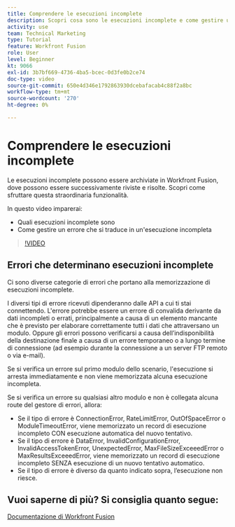 ```yaml
---
title: Comprendere le esecuzioni incomplete
description: Scopri cosa sono le esecuzioni incomplete e come gestire un errore che si traduce in un’esecuzione incompleta in [!DNL Adobe Workfront Fusion].
activity: use
team: Technical Marketing
type: Tutorial
feature: Workfront Fusion
role: User
level: Beginner
kt: 9066
exl-id: 3b7bf669-4736-4ba5-bcec-0d3fe0b2ce74
doc-type: video
source-git-commit: 650e4d346e1792863930dcebafacab4c88f2a8bc
workflow-type: tm+mt
source-wordcount: '270'
ht-degree: 0%

---
```


# Comprendere le esecuzioni incomplete

Le esecuzioni incomplete possono essere archiviate in Workfront Fusion, dove possono essere successivamente riviste e risolte. Scopri come sfruttare questa straordinaria funzionalità.

In questo video imparerai:

* Quali esecuzioni incomplete sono
* Come gestire un errore che si traduce in un&#39;esecuzione incompleta

>[!VIDEO](https://video.tv.adobe.com/v/335307/?quality=12&learn=on)

## Errori che determinano esecuzioni incomplete

Ci sono diverse categorie di errori che portano alla memorizzazione di esecuzioni incomplete.

I diversi tipi di errore ricevuti dipenderanno dalle API a cui ti stai connettendo. L&#39;errore potrebbe essere un errore di convalida derivante da dati incompleti o errati, principalmente a causa di un elemento mancante che è previsto per elaborare correttamente tutti i dati che attraversano un modulo. Oppure gli errori possono verificarsi a causa dell’indisponibilità della destinazione finale a causa di un errore temporaneo o a lungo termine di connessione (ad esempio durante la connessione a un server FTP remoto o via e-mail).

Se si verifica un errore sul primo modulo dello scenario, l&#39;esecuzione si arresta immediatamente e non viene memorizzata alcuna esecuzione incompleta.

Se si verifica un errore su qualsiasi altro modulo e non è collegata alcuna route del gestore di errori, allora:

* Se il tipo di errore è ConnectionError, RateLimitError, OutOfSpaceError o ModuleTimeoutError, viene memorizzato un record di esecuzione incompleto CON esecuzione automatica del nuovo tentativo.
* Se il tipo di errore è DataError, InvalidConfigurationError, InvalidAccessTokenError, UnexpectedError, MaxFileSizeExceeedError o MaxResultsExceeedError, viene memorizzato un record di esecuzione incompleto SENZA esecuzione di un nuovo tentativo automatico.
* Se il tipo di errore è diverso da quanto indicato sopra, l’esecuzione non riesce.

## Vuoi saperne di più? Si consiglia quanto segue:

[Documentazione di Workfront Fusion](https://experienceleague.adobe.com/docs/workfront/using/adobe-workfront-fusion/workfront-fusion-2.html?lang=en)
